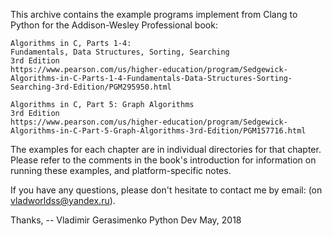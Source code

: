 This archive contains the example programs implement from Clang to Python 
for the Addison-Wesley Professional book:

    Algorithms in C, Parts 1-4: 
    Fundamentals, Data Structures, Sorting, Searching
    3rd Edition
    https://www.pearson.com/us/higher-education/program/Sedgewick-Algorithms-in-C-Parts-1-4-Fundamentals-Data-Structures-Sorting-Searching-3rd-Edition/PGM295950.html
    
    Algorithms in C, Part 5: Graph Algorithms
    3rd Edition
    https://www.pearson.com/us/higher-education/program/Sedgewick-Algorithms-in-C-Part-5-Graph-Algorithms-3rd-Edition/PGM157716.html


The examples for each chapter are in individual directories for that
chapter.  Please refer to the comments in the book's introduction for
information on running these examples, and platform-specific notes.

If you have any questions, please don't hesitate to contact me by email:
(on vladworldss@yandex.ru).

Thanks,
-- Vladimir Gerasimenko
    Python Dev
    May, 2018
